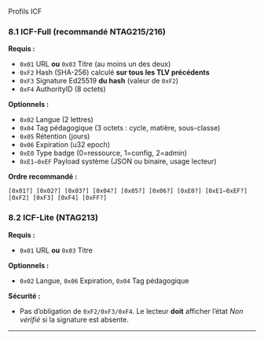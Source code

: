 Profils ICF

### 8.1 ICF-Full (recommandé NTAG215/216)
**Requis :**
- `0x01` URL **ou** `0x03` Titre (au moins un des deux)
- `0xF2` Hash (SHA-256) calculé **sur tous les TLV précédents**
- `0xF3` Signature Ed25519 **du hash** (valeur de `0xF2`)
- `0xF4` AuthorityID (8 octets)

**Optionnels :**
- `0x02` Langue (2 lettres)
- `0x04` Tag pédagogique (3 octets : cycle, matière, sous-classe)
- `0x05` Rétention (jours)
- `0x06` Expiration (u32 epoch)
- `0xE0` Type badge (0=ressource, 1=config, 2=admin)
- `0xE1–0xEF` Payload système (JSON ou binaire, usage lecteur)

**Ordre recommandé :**
```
[0x01?] [0x02?] [0x03?] [0x04?] [0x05?] [0x06?] [0xE0?] [0xE1–0xEF?] [0xF2] [0xF3] [0xF4] [0xFF?]
```

### 8.2 ICF-Lite (NTAG213)
**Requis :**
- `0x01` URL **ou** `0x03` Titre

**Optionnels :**
- `0x02` Langue, `0x06` Expiration, `0x04` Tag pédagogique

**Sécurité :**
- Pas d’obligation de `0xF2/0xF3/0xF4`. Le lecteur **doit** afficher l’état *Non vérifié* si la signature est absente.

---